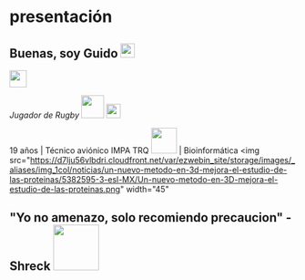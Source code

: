 # presentación
<h2>Buenas, soy Guido <img src="https://upload.wikimedia.org/wikipedia/commons/8/89/Half-Life_lambda_logo.svg" width="25"></h2>

[<img src="https://anthoncode.com/wp-content/uploads/2019/07/logo-minimalist-instagram.png" height="30">](https://www.instagram.com/guidovilardo/)

*Jugador de Rugby* <img src="https://www.xafarstudio.com/wp-content/uploads/2021/06/wings-xafarstudio-17.png" width="40"> <img src="http://cuq.com.ar/wp-content/uploads/2020/08/escudo2020_2.png" width="25">

19 años | Técnico aviónico IMPA TRQ <img src="https://static.wixstatic.com/media/ece9ad_22177441ef094a0a8dd4a5309195de7e~mv2.png/v1/fill/w_643,h_203,al_c,lg_1,q_85,enc_auto/Impa%20Logo.png" width="45"> | Bioinformática <img src="https://d7lju56vlbdri.cloudfront.net/var/ezwebin_site/storage/images/_aliases/img_1col/noticias/un-nuevo-metodo-en-3d-mejora-el-estudio-de-las-proteinas/5382595-3-esl-MX/Un-nuevo-metodo-en-3D-mejora-el-estudio-de-las-proteinas.png" width="45"



"Yo no amenazo, solo recomiendo precaucion" - **Shreck** <img src="https://plantillasdememes.com/img/plantillas/shrek-sosteniendo-una-espada-gigante11570830240.png" width="80">
---
